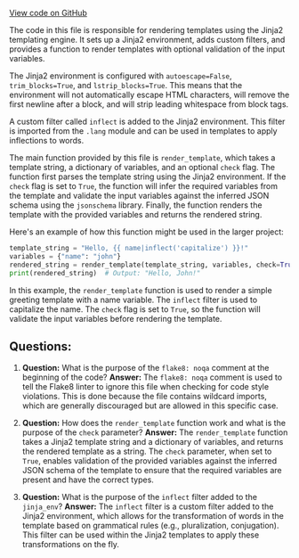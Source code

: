[View code on GitHub](https://github.com/creatorrr/turbo-chat/blob/master/turbo_chat/utils/template.py)

The code in this file is responsible for rendering templates using the Jinja2 templating engine. It sets up a Jinja2 environment, adds custom filters, and provides a function to render templates with optional validation of the input variables.

The Jinja2 environment is configured with `autoescape=False`, `trim_blocks=True`, and `lstrip_blocks=True`. This means that the environment will not automatically escape HTML characters, will remove the first newline after a block, and will strip leading whitespace from block tags.

A custom filter called `inflect` is added to the Jinja2 environment. This filter is imported from the `.lang` module and can be used in templates to apply inflections to words.

The main function provided by this file is `render_template`, which takes a template string, a dictionary of variables, and an optional `check` flag. The function first parses the template string using the Jinja2 environment. If the `check` flag is set to `True`, the function will infer the required variables from the template and validate the input variables against the inferred JSON schema using the `jsonschema` library. Finally, the function renders the template with the provided variables and returns the rendered string.

Here's an example of how this function might be used in the larger project:

```python
template_string = "Hello, {{ name|inflect('capitalize') }}!"
variables = {"name": "john"}
rendered_string = render_template(template_string, variables, check=True)
print(rendered_string)  # Output: "Hello, John!"
```

In this example, the `render_template` function is used to render a simple greeting template with a name variable. The `inflect` filter is used to capitalize the name. The `check` flag is set to `True`, so the function will validate the input variables before rendering the template.
## Questions: 
 1. **Question:** What is the purpose of the `flake8: noqa` comment at the beginning of the code?
   **Answer:** The `flake8: noqa` comment is used to tell the Flake8 linter to ignore this file when checking for code style violations. This is done because the file contains wildcard imports, which are generally discouraged but are allowed in this specific case.

2. **Question:** How does the `render_template` function work and what is the purpose of the `check` parameter?
   **Answer:** The `render_template` function takes a Jinja2 template string and a dictionary of variables, and returns the rendered template as a string. The `check` parameter, when set to `True`, enables validation of the provided variables against the inferred JSON schema of the template to ensure that the required variables are present and have the correct types.

3. **Question:** What is the purpose of the `inflect` filter added to the `jinja_env`?
   **Answer:** The `inflect` filter is a custom filter added to the Jinja2 environment, which allows for the transformation of words in the template based on grammatical rules (e.g., pluralization, conjugation). This filter can be used within the Jinja2 templates to apply these transformations on the fly.